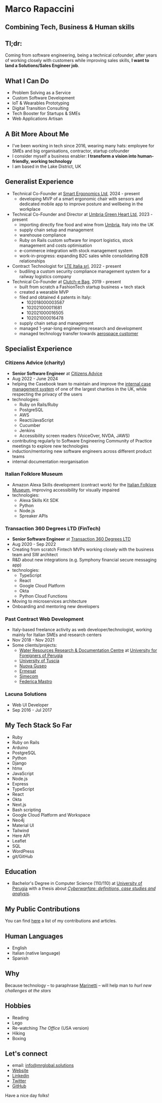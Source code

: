 # Marco Rapaccini
## Combining Tech, Business & Human skills
## Tl;dr:
Coming from software engineering, being a technical cofounder,
after years of working closely with customers while improving sales skills, **I want to land a Solutions/Sales Engineer job**.

## What I Can Do
* Problem Solving as a Service
* Custom Software Development
* IoT & Wearables Prototyping
* Digital Transition Consulting
* Tech Booster for Startups & SMEs
* Web Applications Artisan

## A Bit More About Me
* I've been working in tech since 2016, wearing many hats: employee for SMEs and big organisations, contractor, startup cofounder
* I consider myself a business enabler: **I transform a vision into human-friendly, working technology**
* I am based in the Lake District, UK

## Generalist Experience
* Technical Co-Founder at [Smart Ergonomics Ltd](https://smartergonomics.co.uk), 2024 - present
  * developing MVP of a smart ergonomic chair with sensors and dedicated mobile app to improve posture and wellbeing in the workplace
* Technical Co-Founder and Director at [Umbria Green Heart Ltd](https://umbriagreenheart.co.uk/), 2023 - present
  * importing directly fine food and wine from [Umbria](https://www.youtube.com/watch?v=4Do5DQ2R2Po), Italy into the UK
  * supply chain setup and management
  * warehouse compliance
  * Ruby on Rails custom software for import logistics, stock management and costs optimisation
  * e-commerce integration with stock management system
  * work-in-progress: expanding B2C sales while consolidating B2B relationships
* Contract Technologist for [LTE Italia srl](https://www.lte-group.eu/en/Contact/LTE-Italia-Srl.htm), 2022 - present
  * budiling a custom security compliance management system for a railway logistics company
* Technical Co-Founder at [Clutch-e Bag](https://www.clutchebag.com), 2019 - present
  * built from scratch a FashionTech startup business + tech stack
  * created a wearable MVP
  * filed and obtained 4 patents in Italy:
    * 102018000003587
    * 102021000011681
    * 102021000016505
    * 102021000016478
  * supply chain setup and management
  * managed 1-year-long engineering research and development
  * managed technology transfer towards [aerospace customer](https://www.umbragroup.com/)

## Specialist Experience
### Citizens Advice (charity)
* **Senior Software Engineer** at [Citizens Advice](https://www.citizensadvice.org.uk/)
* Aug 2022 - June 2024
* helping the Casebook team to maintain and improve the [internal case management system](https://wearecitizensadvice.org.uk/casebook-an-intro-to-whats-been-happening-and-why-4b33b3ea31e4) of one of the largest charities in the UK, while respecting the privacy of the users
* technologies:
  * Ruby on Rails/Ruby
  * PostgreSQL
  * AWS
  * React/JavaScript
  * Cucumber
  * Jenkins
  * Accessibility screen readers (VoiceOver, NVDA, JAWS)
* contributing regularly to Software Engineering Community of Practice meetings to explore new technologies
* induction/mentoring new software engineers across different product teams
* internal documentation reorganisation

### Italian Folklore Museum 
* Amazon Alexa Skills development (contract work) for the [Italian Folklore Museum](https://museoimmaginario.net/immaginario/en/), improving accessibility for visually impaired
* technologies:
  * Alexa Skills Kit SDK
  * Python
  * Node.js
  * Spreaker APIs

### Transaction 360 Degrees LTD (FinTech)
* **Senior Software Engineer** at [Transaction 360 Degrees LTD](https://t360degrees.com)
* Aug 2020 - Sep 2022
* Creating from scratch Fintech MVPs working closely with the business team and SW architect 
* R&D about new integrations (e.g. Symphony financial secure messaging app)
* technologies:
  * TypeScript
  * React
  * Google Cloud Platform
  * Okta
  * Python Cloud Functions
* Moving to microservices architecture
* Onboarding and mentoring new developers

### Past Contract Web Development
* Italy-based freelance activity as web developer/technologist, working mainly for Italian SMEs and research centers
* Nov 2018 - Nov 2021
* Some clients/projects:
  * [Water Resources Research & Documentation Centre](https://warredoc-unistrapg.org/en/)
at [University for Foreigners of Perugia](https://www.unistrapg.it/en)
  * [University of Tuscia](https://www.unitus.it/en/)
  * [Nuova Guseo](https://www.nuovaguseo.eu/en/)
  * [Ermesat](https://www.ermesat.it/)
  * [Simecom](https://www.simecom.it/)
  * [Federica Mastro](https://dottoressamastro.com/)

### Lacuna Solutions
* Web UI Developer
* Sep 2016 - Jul 2017

## My Tech Stack So Far
* Ruby
* Ruby on Rails
* Arduino
* PostgreSQL
* Python
* Django
* htmx
* JavaScript
* Node.js
* Express
* TypeScript
* React
* Okta
* Next.js
* Bash scripting
* Google Cloud Platform and Workspace
* Neo4j
* Material UI
* Tailwind
* Here API
* Leaflet
* SQL
* WordPress
* git/GitHub

## Education
* Bachelor's Degree in Computer Science (110/110) at [University of Perugia](https://www.unipg.it/en/)
with a thesis about [_Cyberwarfare: definitions, case studies and analysis_](https://www.academia.edu/37086526/Cyberwarfare_definizioni_casi_di_studio_e_analisi).

## My Public Contributions
You can find [here](https://github.com/rapaccinim/rapaccinim/blob/main/public-contributions/marco-rapaccini-public-contributions.md)
a list of my contributions and articles.

## Human Languages
* English
* Italian (native language)
* Spanish

## Why
Because technology – to paraphrase [Marinetti](https://www.youtube.com/watch?v=YFPIP9NxU30) –
will help man to _hurl new challenges at the stars_

## Hobbies
* Reading
* Lego
* Re-watching _The Office_ (USA version)
* Hiking
* Boxing

## Let's connect
* email: [info@mrglobal.solutions](mailto:info@mrglobal.solutions)
* [Website](https://www.webproduct.dev/)
* [Linkedin](https://www.linkedin.com/in/marco-rapaccini/)
* [Twitter](https://twitter.com/RapacciniM)
* [GitHub](https://github.com/rapaccinim/)

Have a nice day folks!
